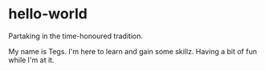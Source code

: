# hello-world
Partaking in the time-honoured tradition.

My name is Tegs.
I'm here to learn and gain some skillz. Having a bit of fun while I'm at it.
